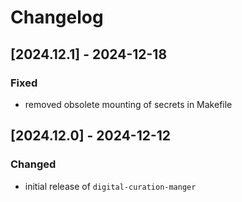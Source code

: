 # Changelog

## [2024.12.1] - 2024-12-18

### Fixed

- removed obsolete mounting of secrets in Makefile

## [2024.12.0] - 2024-12-12

### Changed

- initial release of `digital-curation-manger`
